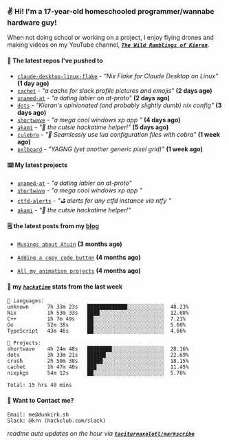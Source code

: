 ### ✌️ Hi! I'm a 17-year-old homeschooled programmer/wannabe hardware guy!

When not doing school or working on a project, I enjoy flying drones and making videos on my YouTube channel, [**_`The Wild Ramblings of Kieran`_**](https://youtube.com/@kieran.rambles).

#### 👷 The latest repos I've pushed to

- [`claude-desktop-linux-flake`](https://github.com/k3d3/claude-desktop-linux-flake) - _"Nix Flake for Claude Desktop on Linux"_ **(1 day ago)**
- [`cachet`](https://github.com/taciturnaxolotl/cachet) - _"a cache for slack profile pictures and emojis"_ **(2 days ago)**
- [`unamed-at`](https://github.com/taciturnaxolotl/unamed-at) - _"a dating labler on at-proto"_ **(2 days ago)**
- [`dots`](https://github.com/taciturnaxolotl/dots) - _"Kieran's opinionated (and probably slightly dumb) nix config"_ **(3 days ago)**
- [`shortwave`](https://github.com/taciturnaxolotl/shortwave) - _"a mega cool windows xp app "_ **(4 days ago)**
- [`akami`](https://github.com/taciturnaxolotl/akami) - _"🌷 the cutsie hackatime helper!"_ **(5 days ago)**
- [`culebra`](https://github.com/Fuabioo/culebra) - _"🐍 Seamlessly use lua configuration files with cobra"_ **(1 week ago)**
- [`pxlboard`](https://github.com/taciturnaxolotl/pxlboard) - _"YAGNG (yet another generic pixel grid)"_ **(1 week ago)**

#### ⌨️ My latest projects

- [`unamed-at`](https://github.com/taciturnaxolotl/unamed-at) - _"a dating labler on at-proto"_
- [`shortwave`](https://github.com/taciturnaxolotl/shortwave) - _"a mega cool windows xp app "_
- [`ctfd-alerts`](https://github.com/taciturnaxolotl/ctfd-alerts) - _"⛳ alerts for any ctfd instance via ntfy "_
- [`akami`](https://github.com/taciturnaxolotl/akami) - _"🌷 the cutsie hackatime helper!"_

#### 🗒️ the latest posts from my [blog](https://dunkirk.sh)

- [`Musings about Atuin`](https://dunkirk.sh/blog/atuin/) **(3 months ago)**

- [`Adding a copy code button`](https://dunkirk.sh/blog/adding-a-copy-button/) **(4 months ago)**

- [`All my animation projects`](https://dunkirk.sh/blog/my-animations/) **(4 months ago)**



#### 📡 my [_`hackatime`_](https://waka.hackclub.com) stats from the last week

```text
💾 Languages:
unknown      7h 33m 23s   █████████████░░░░░░░░░░░░  48.23%
Nix          1h 53m 33s   ████░░░░░░░░░░░░░░░░░░░░░  12.08%
C++          1h 7m 49s    ██░░░░░░░░░░░░░░░░░░░░░░░  7.21%
Go           52m 38s      ██░░░░░░░░░░░░░░░░░░░░░░░  5.60%
TypeScript   43m 46s      ██░░░░░░░░░░░░░░░░░░░░░░░  4.66%

💼 Projects:
shortwave    4h 24m 48s   ████████░░░░░░░░░░░░░░░░░  28.16%
dots         3h 33m 21s   ██████░░░░░░░░░░░░░░░░░░░  22.69%
crush        2h 50m 38s   █████░░░░░░░░░░░░░░░░░░░░  18.15%
cachet       1h 47m 40s   ███░░░░░░░░░░░░░░░░░░░░░░  11.45%
nixpkgs      54m 12s      ██░░░░░░░░░░░░░░░░░░░░░░░  5.76%

Total: 15 hrs 40 mins
```

#### 📮 Want to Contact me?

```text
Email: me@dunkirk.sh
Slack: @krn (hackclub.com/slack)
```

_readme auto updates on the hour via [**`taciturnaxolotl/markscribe`**](https://github.com/taciturnaxolotl/markscribe)_

